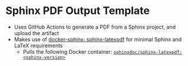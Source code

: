 # Sphinx PDF Output Template

- Uses GitHub Actions to generate a PDF from a Sphinx project, and upload the artifact
- Makes use of [docker-sphinx: sphinx-latexpdf](https://github.com/sphinx-doc/docker) for minimal Sphinx and LaTeX requirements
  - Pulls the following Docker container: [`sphinxdoc/sphinx-latexpdf:<sphinx-version>`](https://hub.docker.com/r/sphinxdoc/sphinx-latexpdf)
